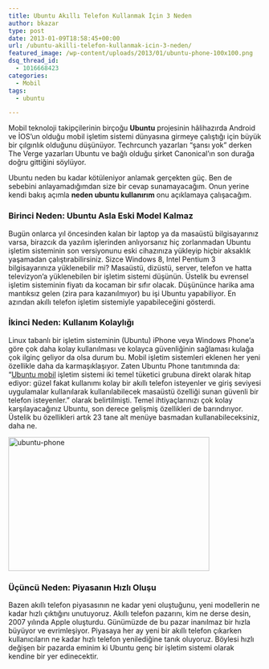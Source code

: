 ```yaml
---
title: Ubuntu Akıllı Telefon Kullanmak İçin 3 Neden
author: bkazar
type: post
date: 2013-01-09T18:58:45+00:00
url: /ubuntu-akilli-telefon-kullanmak-icin-3-neden/
featured_image: /wp-content/uploads/2013/01/ubuntu-phone-100x100.png
dsq_thread_id:
  - 1016668423
categories:
  - Mobil
tags:
  - ubuntu

---
```

Mobil teknoloji takipçilerinin birçoğu **Ubuntu** projesinin hâlihazırda Android ve İOS’un olduğu mobil işletim sistemi dünyasına girmeye çalıştığı için büyük bir çılgınlık olduğunu düşünüyor. Techrcunch yazarları “şansı yok” derken The Verge yazarları Ubuntu ve bağlı olduğu şirket Canonical’ın son durağa doğru gittiğini söylüyor.

Ubuntu neden bu kadar kötüleniyor anlamak gerçekten güç. Ben de sebebini anlayamadığımdan size bir cevap sunamayacağım. Onun yerine kendi bakış açımla **neden ubuntu kullanırım** onu açıklamaya çalışacağım.

### Birinci Neden: Ubuntu Asla Eski Model Kalmaz

Bugün onlarca yıl öncesinden kalan bir laptop ya da masaüstü bilgisayarınız varsa, birazcık da yazılım işlerinden anlıyorsanız hiç zorlanmadan Ubuntu işletim sisteminin son versiyonunu eski cihazınıza yükleyip hiçbir aksaklık yaşamadan çalıştırabilirsiniz. Sizce Windows 8, Intel Pentium 3 bilgisayarınıza yüklenebilir mi? Masaüstü, dizüstü, server, telefon ve hatta televizyon’a yüklenebilen bir işletim sistemi düşünün. Üstelik bu evrensel işletim sisteminin fiyatı da kocaman bir sıfır olacak. Düşününce harika ama mantıksız gelen (zira para kazanılmıyor) bu işi Ubuntu yapabiliyor. En azından akıllı telefon işletim sistemiyle yapabileceğini gösterdi.

### İkinci Neden: Kullanım Kolaylığı

Linux tabanlı bir işletim sisteminin (Ubuntu) iPhone veya Windows Phone’a göre çok daha kolay kullanılması ve kolayca güvenliğinin sağlaması kulağa çok ilginç geliyor da olsa durum bu. Mobil işletim sistemleri eklenen her yeni özellikle daha da karmaşıklaşıyor. Zaten Ubuntu Phone tanıtımında da: “[Ubuntu mobil][1] işletim sistemi iki temel tüketici grubuna direkt olarak hitap ediyor: güzel fakat kullanımı kolay bir akıllı telefon isteyenler ve giriş seviyesi uygulamalar kullanılarak kullanılabilecek masaüstü özelliği sunan güvenli bir telefon isteyenler.” olarak belirtilmişti. Temel ihtiyaçlarınızı çok kolay karşılayacağınız Ubuntu, son derece gelişmiş özellikleri de barındırıyor. Üstelik bu özellikleri artık 23 tane alt menüye basmadan kullanabileceksiniz, daha ne.

<img class="aligncenter size-large wp-image-10664" alt="ubuntu-phone" src="https://www.murekkep.org/wp-content/uploads/2013/01/ubuntu-phone-400x266.png" width="400" height="266" srcset="https://www.murekkep.org/wp-content/uploads/2013/01/ubuntu-phone-400x266.png 400w, https://www.murekkep.org/wp-content/uploads/2013/01/ubuntu-phone-50x33.png 50w, https://www.murekkep.org/wp-content/uploads/2013/01/ubuntu-phone-125x83.png 125w, https://www.murekkep.org/wp-content/uploads/2013/01/ubuntu-phone-300x200.png 300w, https://www.murekkep.org/wp-content/uploads/2013/01/ubuntu-phone-457x305.png 457w, https://www.murekkep.org/wp-content/uploads/2013/01/ubuntu-phone.png 600w" sizes="(max-width: 400px) 100vw, 400px" /> 

### Üçüncü Neden: Piyasanın Hızlı Oluşu

Bazen akıllı telefon piyasasının ne kadar yeni oluştuğunu, yeni modellerin ne kadar hızlı çıktığını unutuyoruz. Akıllı telefon pazarını, kim ne derse desin, 2007 yılında Apple oluşturdu. Günümüzde de bu pazar inanılmaz bir hızla büyüyor ve evrimleşiyor. Piyasaya her ay yeni bir akıllı telefon çıkarken kullanıcıların ne kadar hızlı telefon yenilediğine tanık oluyoruz. Böylesi hızlı değişen bir pazarda eminim ki Ubuntu genç bir işletim sistemi olarak kendine bir yer edinecektir.

 [1]: https://www.murekkep.org/ubuntu-mobil-isletim-sistemine-ilk-bakis-ces-2013-video-10573